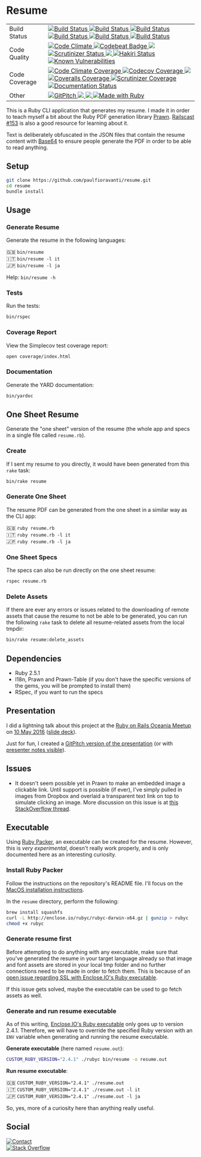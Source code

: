 # Resume

<table>
  <tr>
    <td>
      Build Status
    </td>
    <td>
      <a href="https://travis-ci.org/paulfioravanti/resume">
        <img src="https://travis-ci.org/paulfioravanti/resume.svg?branch=master" alt="Build Status" />
      </a>
      <a href="https://ci.appveyor.com/project/paulfioravanti/resume">
        <img src="https://ci.appveyor.com/api/projects/status/5v5426as3y3o9f6e/branch/master?svg=true" alt="Build Status" />
      </a>
      <a href="https://semaphoreci.com/paulfioravanti/resume">
        <img src="https://semaphoreci.com/api/v1/paulfioravanti/resume/branches/master/shields_badge.svg" alt="Build Status" />
      </a>
      <a href="https://circleci.com/gh/paulfioravanti/resume">
        <img src="https://circleci.com/gh/paulfioravanti/resume/tree/master.svg?style=shield" alt="Build Status" />
      </a>
      <a href="https://app.codeship.com/projects/50157">
        <img src="https://codeship.com/projects/db246630-58c8-0132-9e3b-069770f0649f/status?branch=master" alt="Build Status" />
      </a>
      <a href="https://scrutinizer-ci.com/g/paulfioravanti/resume">
        <img src="https://scrutinizer-ci.com/g/paulfioravanti/resume/badges/build.png?b=master" alt="Build Status" />
      </a>
    </td>
  </tr>
  <tr>
    <td>
      Code Quality
    </td>
    <td>
      <a href="https://codeclimate.com/github/paulfioravanti/resume">
        <img src="https://codeclimate.com/github/paulfioravanti/resume/badges/gpa.svg" alt="Code Climate" />
      </a>
      <a href="https://codebeat.co/projects/github-com-paulfioravanti-resume">
        <img src="https://codebeat.co/badges/177b8978-ac33-4ec7-9534-765df49a0ef5" alt="Codebeat Badge" />
      </a>
      <a href="https://www.codacy.com/app/paulfioravanti/resume">
        <img src="https://api.codacy.com/project/badge/Grade/f20808b9a57a42d1a06d821bca5df9df" />
      </a>
      <a href="https://scrutinizer-ci.com/g/paulfioravanti/resume">
        <img src="https://scrutinizer-ci.com/g/paulfioravanti/resume/badges/quality-score.png?b=master" alt="Scrutinizer Status" />
      </a>
      <a href="https://www.codefactor.io/repository/github/paulfioravanti/resume">
        <img src="https://www.codefactor.io/repository/github/paulfioravanti/resume/badge" />
      </a>
      <a href="https://hakiri.io/github/paulfioravanti/resume/master">
        <img src="https://hakiri.io/github/paulfioravanti/resume/master.svg" alt="Hakiri Status" />
      </a>
      <a href="https://snyk.io/test/github/paulfioravanti/resume">
        <img src="https://snyk.io/test/github/paulfioravanti/resume/badge.svg" alt="Known Vulnerabilities" data-canonical-src="https://snyk.io/test/github/paulfioravanti/resume" style="max-width:100%;" />
      </a>
    </td>
  </tr>
  <tr>
    <td>
      Code Coverage
    </td>
    <td>
      <a href="https://codeclimate.com/github/paulfioravanti/resume">
        <img src="https://codeclimate.com/github/paulfioravanti/resume/badges/coverage.svg" alt="Code Climate Coverage" />
      </a>
      <a href="https://codecov.io/gh/paulfioravanti/resume">
        <img src="https://codecov.io/gh/paulfioravanti/resume/branch/master/graph/badge.svg" alt="Codecov Coverage" />
      </a>
      <a href="https://www.codacy.com/app/paulfioravanti/resume">
        <img src="https://api.codacy.com/project/badge/Coverage/f20808b9a57a42d1a06d821bca5df9df" />
      </a>
      <a href="https://coveralls.io/github/paulfioravanti/resume?branch=master">
        <img src="https://coveralls.io/repos/github/paulfioravanti/resume/badge.svg?branch=master" alt="Coveralls Coverage" />
      </a>
      <a href="https://scrutinizer-ci.com/g/paulfioravanti/resume">
        <img src="https://scrutinizer-ci.com/g/paulfioravanti/resume/badges/coverage.png?b=master" alt="Scrutinizer Coverage" />
      </a>
      <a href="https://inch-ci.org/github/paulfioravanti/resume?branch=master">
        <img src="http://inch-ci.org/github/paulfioravanti/resume.svg?branch=master" alt="Documentation Status" />
      </a>
    </td>
  </tr>
  <tr>
    <td>
      Other
    </td>
    <td>
      <a href="https://gitpitch.com/paulfioravanti/resume">
        <img src="https://gitpitch.com/assets/badge.svg" alt="GitPitch" />
      </a>
      <a href="LICENSE.txt">
        <img src="https://img.shields.io/github/license/mashape/apistatus.svg" />
      </a>
      <a href="https://github.com/ellerbrock/open-source-badges/">
        <img src="https://badges.frapsoft.com/os/v1/open-source.svg?v=103" />
      </a>
      <a href="https://forthebadge.com/">
        <img src="http://forthebadge.com/images/badges/made-with-ruby.svg" alt="Made with Ruby" />
      </a>
    </td>
  </tr>
</table>

This is a Ruby CLI application that generates my resume.  I made it in order
to teach myself a bit about the Ruby PDF generation library
[Prawn][]. [Railscast #153][] is also a good resource for learning about it.

Text is deliberately obfuscated in the JSON files that contain the resume
content with [Base64][] to ensure people generate the PDF in order to be able
to read anything.

## Setup

```sh
git clone https://github.com/paulfioravanti/resume.git
cd resume
bundle install
```

## Usage

### Generate Resume

Generate the resume in the following languages:

:uk: `bin/resume`<br />
:it: `bin/resume -l it`<br />
:jp: `bin/resume -l ja`

Help: `bin/resume -h`

### Tests

Run the tests:

```sh
bin/rspec
```

### Coverage Report

View the Simplecov test coverage report:

```sh
open coverage/index.html
```

### Documentation

Generate the YARD documentation:

```sh
bin/yardoc
```

## One Sheet Resume

Generate the "one sheet" version of the resume (the whole app and specs in a
single file called `resume.rb`).<br />

### Create

If I sent my resume to you directly, it would have been generated from
this `rake` task:

```sh
bin/rake resume
```

### Generate One Sheet

The resume PDF can be generated from the one sheet in a similar way as the
CLI app:

:uk: `ruby resume.rb`<br />
:it: `ruby resume.rb -l it`<br />
:jp: `ruby resume.rb -l ja`

### One Sheet Specs

The specs can also be run directly on the one sheet resume:

```sh
rspec resume.rb
```

### Delete Assets

If there are ever any errors or issues related to the downloading of remote
assets that cause the resume to not be able to be generated, you can run the
following `rake` task to delete all resume-related assets from the local tmpdir:

```sh
bin/rake resume:delete_assets
```

## Dependencies

- Ruby 2.5.1
- I18n, Prawn and Prawn-Table (if you don't have the specific
  versions of the gems, you will be prompted to install them)
- RSpec, if you want to run the specs

## Presentation

I did a lightning talk about this project at the
[Ruby on Rails Oceania Meetup][roro] on [10 May 2016][roro-20160510]
([slide deck][speakerdeck]).

Just for fun, I created a [GitPitch version of the presentation][gitpitch]
(or with [presenter notes visible][gitpitch-with-notes]).

## Issues

- It doesn't seem possible yet in Prawn to make an embedded image a clickable
  link.  Until support is possible (if ever), I've simply pulled in images from
  Dropbox and overlaid a transparent text link on top to simulate clicking an
  image.  More discussion on this issue is at
  [this StackOverflow thread][stackoverflow-transparent-link].

## Executable

Using [Ruby Packer][], an executable can be created for the resume.
However, this is _very experimental_, doesn't really work properly, and is only
documented here as an interesting curiosity.

### Install Ruby Packer

Follow the instructions on the repository's README file. I'll focus on the
[MacOS installation instructions][ruby-packer-install].

In the `resume` directory, perform the following:

```sh
brew install squashfs
curl -L http://enclose.io/rubyc/rubyc-darwin-x64.gz | gunzip > rubyc
chmod +x rubyc
```

### Generate resume first

Before attempting to do anything with any executable, make sure that you've
generated the resume in your target language already so that image and font
assets are stored in your local tmp folder and no further connections need to be
made in order to fetch them.  This is because of an
[open issue regarding SSL with Enclose.IO's Ruby executable][enclose-io-issue].

If this issue gets solved, maybe the executable can be used to go fetch assets
as well.

### Generate and run resume executable

As of this writing, [Enclose.IO's Ruby executable][enclose-io-ruby] only goes
up to version 2.4.1. Therefore, we will have to override the specified Ruby
version with an `ENV` variable when generating and running the resume
executable.

**Generate executable** (here named `resume.out`):

```sh
CUSTOM_RUBY_VERSION="2.4.1" ./rubyc bin/resume -o resume.out
```

**Run resume executable**:

:uk: `CUSTOM_RUBY_VERSION="2.4.1" ./resume.out`<br />
:it: `CUSTOM_RUBY_VERSION="2.4.1" ./resume.out -l it`<br />
:jp: `CUSTOM_RUBY_VERSION="2.4.1" ./resume.out -l ja`<br />

So, yes, more of a curiosity here than anything really useful.

## Social

[![Contact][twitter-badge]][twitter-url]<br />
[![Stack Overflow][stackoverflow-badge]][stackoverflow-url]

[Base64]: http://ruby-doc.org/stdlib-2.3.0/libdoc/base64/rdoc/Base64.html
[enclose-io-issue]: https://github.com/pmq20/ruby-packer/issues/10
[enclose-io-ruby]: http://enclose.io/ruby
[gitpitch]: https://gitpitch.com/paulfioravanti/resume
[gitpitch-with-notes]: https://gitpitch.com/paulfioravanti/resume?n=true
[Prawn]: https://github.com/prawnpdf/prawn
[Railscast #153]: http://railscasts.com/episodes/153-pdfs-with-prawn-revised
[roro]: https://www.meetup.com/Ruby-On-Rails-Oceania-Sydney/
[roro-20160510]: https://www.meetup.com/Ruby-On-Rails-Oceania-Sydney/events/228886775/
[Ruby Packer]: https://github.com/pmq20/ruby-packer
[ruby-packer-install]: https://github.com/pmq20/ruby-packer#install-on-macos
[speakerdeck]: https://speakerdeck.com/paulfioravanti/resume-as-code
[stackoverflow-badge]: http://stackoverflow.com/users/flair/567863.png
[stackoverflow-transparent-link]: http://stackoverflow.com/q/8289031/567863
[stackoverflow-url]: http://stackoverflow.com/users/567863/paul-fioravanti
[twitter-badge]: https://img.shields.io/badge/contact-%40paulfioravanti-blue.svg
[twitter-url]: https://twitter.com/paulfioravanti
